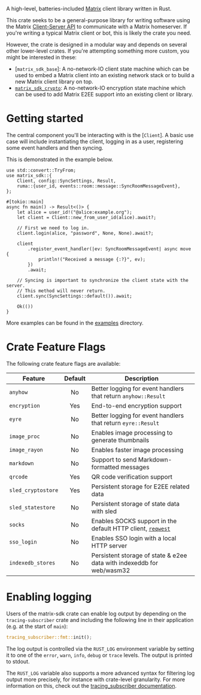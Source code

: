 A high-level, batteries-included [Matrix](https://matrix.org/) client library
written in Rust.

This crate seeks to be a general-purpose library for writing software using the
Matrix [Client-Server API](https://matrix.org/docs/spec/client_server/latest)
to communicate with a Matrix homeserver. If you're writing a typical Matrix
client or bot, this is likely the crate you need.

However, the crate is designed in a modular way and depends on several
other lower-level crates. If you're attempting something more custom, you might be interested in these:

- [`matrix_sdk_base`]: A no-network-IO client state machine which can be used
  to embed a Matrix client into an existing network stack or to build a new
  Matrix client library on top.
- [`matrix_sdk_crypto`](https://docs.rs/matrix-sdk-crypto/*/matrix_sdk_crypto/):
  A no-network-IO encryption state machine which can be used to add Matrix E2EE
  support into an existing client or library.

# Getting started

The central component you'll be interacting with is the [`Client`]. A basic use
case will include instantiating the client, logging in as a user, registering
some event handlers and then syncing.

This is demonstrated in the example below.

```rust,no_run
use std::convert::TryFrom;
use matrix_sdk::{
    Client, config::SyncSettings, Result,
    ruma::{user_id, events::room::message::SyncRoomMessageEvent},
};

#[tokio::main]
async fn main() -> Result<()> {
    let alice = user_id!("@alice:example.org");
    let client = Client::new_from_user_id(alice).await?;

    // First we need to log in.
    client.login(alice, "password", None, None).await?;

    client
        .register_event_handler(|ev: SyncRoomMessageEvent| async move {
            println!("Received a message {:?}", ev);
        })
        .await;

    // Syncing is important to synchronize the client state with the server.
    // This method will never return.
    client.sync(SyncSettings::default()).await;

    Ok(())
}
```

More examples can be found in the [examples] directory.

# Crate Feature Flags

The following crate feature flags are available:

| Feature            | Default | Description                                                           |
| ------------------ | :-----: | --------------------------------------------------------------------- |
| `anyhow`           |   No    | Better logging for event handlers that return `anyhow::Result`        |
| `encryption`       |   Yes   | End-to-end encryption support                                         |
| `eyre`             |   No    | Better logging for event handlers that return `eyre::Result`          |
| `image_proc`       |   No    | Enables image processing to generate thumbnails                       |
| `image_rayon`      |   No    | Enables faster image processing                                       |
| `markdown`         |   No    | Support to send Markdown-formatted messages                           |
| `qrcode`           |   Yes   | QR code verification support                                          |
| `sled_cryptostore` |   Yes   | Persistent storage for E2EE related data                              |
| `sled_statestore`  |   No    | Persistent storage of state data with sled                            |
| `socks`            |   No    | Enables SOCKS support in the default HTTP client, [`reqwest`]         |
| `sso_login`        |   No    | Enables SSO login with a local HTTP server                            |
| `indexedb_stores`  |   No    | Persistent storage of state & e2ee data with indexeddb for web/wasm32 |

[`reqwest`]: https://docs.rs/reqwest/0.11.5/reqwest/index.html

# Enabling logging

Users of the matrix-sdk crate can enable log output by depending on the
`tracing-subscriber` crate and including the following line in their
application (e.g. at the start of `main`):

```rust
tracing_subscriber::fmt::init();
```

The log output is controlled via the `RUST_LOG` environment variable by
setting it to one of the `error`, `warn`, `info`, `debug` or `trace` levels.
The output is printed to stdout.

The `RUST_LOG` variable also supports a more advanced syntax for filtering
log output more precisely, for instance with crate-level granularity. For
more information on this, check out the [tracing_subscriber documentation].

[examples]: https://github.com/matrix-org/matrix-rust-sdk/tree/main/crates/matrix-sdk/examples
[tracing_subscriber documentation]: https://tracing.rs/tracing_subscriber/filter/struct.envfilter
